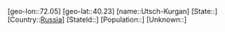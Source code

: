 ﻿---
location: [40.23,72.05]
type: City
tags:
- geo/City


SpocWebEntityId: 35146
isDeleted: false
confidential: public

---
[geo-lon::72.05]
[geo-lat::40.23]
[name::Utsch-Kurgan]
[State::]
[Country::[Russia](geo/Continent/Europe/Russia.md)]
[StateId::]
[Population::]
[Unknown::]

